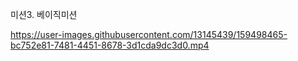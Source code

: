 미션3. 베이직미션


https://user-images.githubusercontent.com/13145439/159498465-bc752e81-7481-4451-8678-3d1cda9dc3d0.mp4


